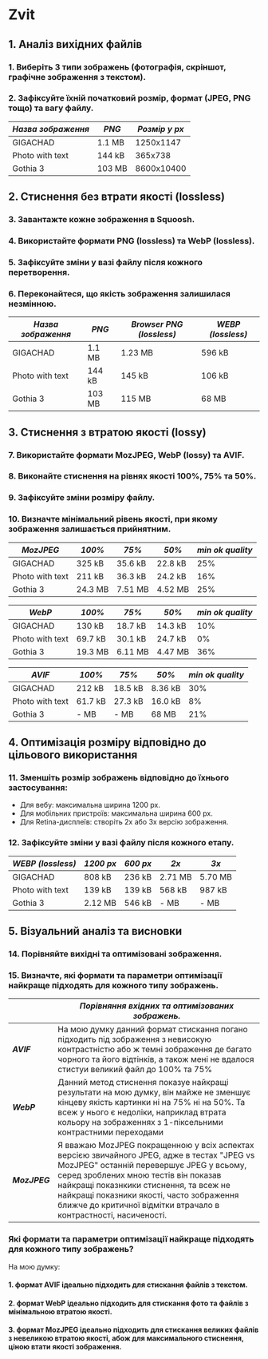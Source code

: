 # Zvit
## 1. Аналіз вихідних файлів
### 1.	Виберіть 3 типи зображень (фотографія, скріншот, графічне зображення з текстом).

### 2.	Зафіксуйте їхній початковий розмір, формат (JPEG, PNG тощо) та вагу файлу.
|***Назва зображення***|  ***PNG***  | ***Розмір у px*** |
|----------------------|-------------|-------------------|
| GIGACHAD             |   1.1 MB    |     1250x1147     |
| Photo with text      |   144 kB    |     365x738       |
| Gothia 3             |   103 MB    |     8600x10400    |

## 2. Стиснення без втрати якості (lossless)
### 3.  Завантажте кожне зображення в Squoosh.
### 4.  Використайте формати PNG (lossless) та WebP (lossless).
### 5.  Зафіксуйте зміни у вазі файлу після кожного перетворення.
### 6.  Переконайтеся, що якість зображення залишилася незмінною.

|***Назва зображення***|  ***PNG***  |***Browser PNG (lossless)***|***WEBP (lossless)***|
|----------------------|-------------|----------------------------|---------------------|
| GIGACHAD             |  1.1 MB     |           1.23 MB          |       596 kB        |
| Photo with text      |  144 kB     |           145 kB           |       106 kB        |
| Gothia 3             |  103 MB     |           115 MB           |       68 MB         |

## 3. Стиснення з втратою якості (lossy)
### 7.  Використайте формати MozJPEG, WebP (lossy) та AVIF.
### 8.  Виконайте стиснення на рівнях якості 100%, 75% та 50%.
### 9.  Зафіксуйте зміни розміру файлу.
### 10. Визначте мінімальний рівень якості, при якому зображення залишається прийнятним.

| ***MozJPEG***  | ***100%***| ***75%*** |***50%***|***min ok quality***|
|----------------|-----------|-----------|---------|--------------------|
| GIGACHAD       |  325 kB   |  35.6 kB  | 22.8 kB |         25%        |
| Photo with text|  211 kB   |  36.3 kB  | 24.2 kB |         16%        |
| Gothia 3       |  24.3 MB  |  7.51 MB  | 4.52 MB |         25%        |

|   ***WebP***   | ***100%***| ***75%*** |***50%***|***min ok quality***|
|----------------|-----------|-----------|---------|--------------------|
| GIGACHAD       |  130 kB   |  18.7 kB  | 14.3 kB |         10%        |
| Photo with text|  69.7 kB  |  30.1 kB  | 24.7 kB |         0%         |
| Gothia 3       |  19.3 MB  |  6.11 MB  | 4.47 MB |         36%        |

|   ***AVIF***   | ***100%***| ***75%*** |***50%***|***min ok quality***|
|----------------|-----------|-----------|---------|--------------------|
| GIGACHAD       |  212 kB   |  18.5 kB  | 8.36 kB |         30%        |
| Photo with text|  61.7 kB  |  27.3 kB  | 16.0 kB |         8%         |
| Gothia 3       |    - MB   |    - MB   | 68 MB   |         21%        |

## 4. Оптимізація розміру відповідно до цільового використання
### 11. Зменшіть розмір зображень відповідно до їхнього застосування:
- Для вебу: максимальна ширина 1200 px.
- Для мобільних пристроїв: максимальна ширина 600 px.
- Для Retina-дисплеїв: створіть 2x або 3x версію зображення.
### 12. Зафіксуйте зміни у вазі файлу після кожного етапу.

|***WEBP (lossless)***|***1200 px***|***600 px***|***2x***| ***3x*** |
|---------------------|-------------|------------|--------|----------|
| GIGACHAD            |   808 kB    |   236 kB   | 2.71 MB|  5.70 MB |
| Photo with text     |   139 kB    |   139 kB   | 568 kB |  987 kB  |
| Gothia 3            |   2.12 MB   |   546 kB   | -  MB  |  -  MB   |

## 5. Візуальний аналіз та висновки
### 14.  Порівняйте вихідні та оптимізовані зображення.
### 15.  Визначте, які формати та параметри оптимізації найкраще підходять для кожного типу зображень.

|                  |                                                                                                                                      ***Порівняння вхідних та оптимізованих зображень.***                                                                                                                                                  |
|------------------|--------------------------------------------------------------------------------------------------------------------------------------------------------------------------------------------------------------------------------------------------------------------------------------------------------------------------------------------|
|   ***AVIF***     | На мою думку данний формат стискання погано підходить під зображення з невисокую контрастністю або ж темні зображення де багато чорного та його відтінків, а також мені не вдалося стистуи великий файл до 100% та 75%                                                                                                                     |
|   ***WebP***     | Данний метод стиснення показуе найкращі результати на мою думку, він майже не зменшує кінцеву якість картинки ні на 75% ні на 50%. Та всеж у нього є недоліки, наприклад втрата кольору на зображеннях з 1-піксельними контрастними переходами                                                                                             |
| ***MozJPEG***    | Я вважаю MozJPEG покращенною у всіх аспектах версією звичайного JPEG, адже в тестах "JPEG vs MozJPEG" останній перевершує JPEG у всьому, серед зроблених мною тестів він показав найкращі показнкики стиснення, та всеж не найкращі показники якості, часто зображення ближче до критичної відмітки втрачало в контрастності, насиченості. |

###  Які формати та параметри оптимізації найкраще підходять для кожного типу зображень?
На мою думку: 
#### 1. формат AVIF ідеально підходить для стискання файлів з текстом.
#### 2. формат WebP ідеально підходить для стискання фото та файлів з мінімальною втратою якості.
#### 3. формат MozJPEG ідеально підходить для стискання великих файлів з невеликою втратою якості, абож для максимального стиснення, ціною втати якості зображення.
